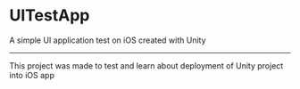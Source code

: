 # UITestApp
A simple UI application test on iOS created with Unity

--------
This project was made to test and learn about 
deployment of Unity project into iOS app
